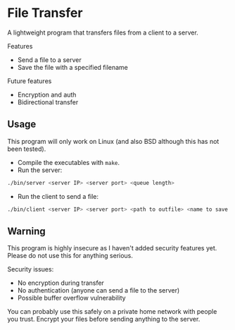 # File Transfer

A lightweight program that transfers files from a client to a server.

Features
- Send a file to a server
- Save the file with a specified filename

Future features
- Encryption and auth
- Bidirectional transfer

## Usage

This program will only work on Linux (and also BSD although this has not been tested).

- Compile the executables with `make`.
- Run the server:
```bash
./bin/server <server IP> <server port> <queue length>
```
- Run the client to send a file:
```bash
./bin/client <server IP> <server port> <path to outfile> <name to save file with> 
```

## Warning

This program is highly insecure as I haven't added security features yet. Please
do not use this for anything serious.

Security issues:
- No encryption during transfer
- No authentication (anyone can send a file to the server)
- Possible buffer overflow vulnerability

You can probably use this safely on a private home network with people you trust.
Encrypt your files before sending anything to the server.
